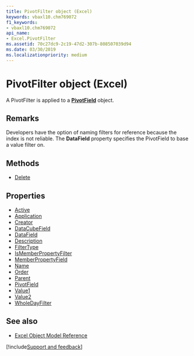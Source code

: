 ```yaml
---
title: PivotFilter object (Excel)
keywords: vbaxl10.chm769072
f1_keywords:
- vbaxl10.chm769072
api_name:
- Excel.PivotFilter
ms.assetid: 70c27dc9-2c19-47d2-307b-808507039d94
ms.date: 03/30/2019
ms.localizationpriority: medium
---
```



# PivotFilter object (Excel)

A PivotFilter is applied to a **[PivotField](Excel.PivotField.md)** object.


## Remarks

Developers have the option of naming filters for reference because the index is not reliable. The **DataField** property specifies the PivotField to base a value filter on.

## Methods

- [Delete](Excel.PivotFilter.Delete.md)

## Properties

- [Active](Excel.PivotFilter.Active.md)
- [Application](Excel.pivotFilter.Application.md)
- [Creator](Excel.pivotFilter.Creator.md)
- [DataCubeField](Excel.PivotFilter.DataCubeField.md)
- [DataField](Excel.PivotFilter.DataField.md)
- [Description](Excel.PivotFilter.Description.md)
- [FilterType](Excel.PivotFilter.FilterType.md)
- [IsMemberPropertyFilter](Excel.PivotFilter.IsMemberPropertyFilter.md)
- [MemberPropertyField](Excel.PivotFilter.MemberPropertyField.md)
- [Name](Excel.PivotFilter.Name.md)
- [Order](Excel.PivotFilter.Order.md)
- [Parent](Excel.pivotFilter.Parent.md)
- [PivotField](Excel.PivotFilter.PivotField.md)
- [Value1](Excel.PivotFilter.Value1.md)
- [Value2](Excel.PivotFilter.Value2.md)
- [WholeDayFilter](Excel.pivotfilter.wholedayfilter.md)

## See also

- [Excel Object Model Reference](overview/Excel/object-model.md)

[!include[Support and feedback](~/includes/feedback-boilerplate.md)]